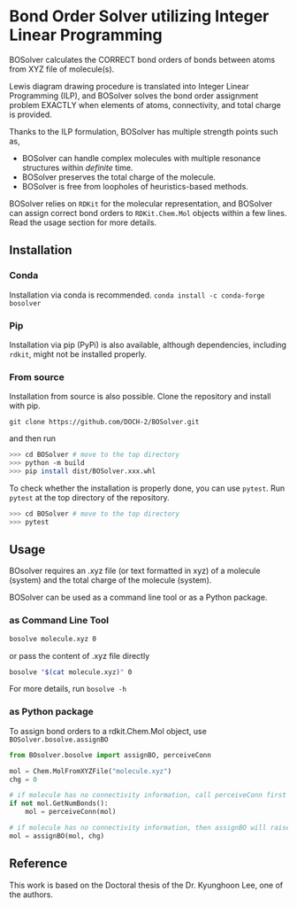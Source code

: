 # Bond Order Solver utilizing Integer Linear Programming

BOSolver calculates the CORRECT bond orders of bonds between atoms from XYZ file
of molecule(s).

Lewis diagram drawing procedure is translated into Integer Linear Programming
(ILP), and BOSolver solves the bond order assignment problem EXACTLY
when elements of atoms, connectivity, and total charge is provided.

Thanks to the ILP formulation, BOSolver has multiple strength points such as,

- BOSolver can handle complex molecules with
multiple resonance structures within *definite* time.
- BOSolver preserves the total charge of the molecule.
- BOSolver is free from loopholes of heuristics-based methods.

BOSolver relies on `RDKit` for the molecular representation,
and BOSolver can assign correct bond orders to `RDKit.Chem.Mol` objects
within a few lines.
Read the usage section for more details.

## Installation

### Conda

Installation via conda is recommended.
`conda install -c conda-forge bosolver`

### Pip

Installation via pip (PyPi) is also available, although dependencies,
including `rdkit`, might not be installed properly.

### From source

Installation from source is also possible. Clone the repository and
install with pip.

```git clone https://github.com/DOCH-2/BOSolver.git```

and then run

```bash
>>> cd BOSolver # move to the top directory
>>> python -m build
>>> pip install dist/BOSolver.xxx.whl
```

To check whether the installation is properly done,
you can use `pytest`. Run `pytest` at the top directory of the repository.

```bash
>>> cd BOSolver # move to the top directory
>>> pytest
```

## Usage

BOsolver requires an .xyz file (or text formatted in xyz) of a molecule (system)
and the total charge of the molecule (system).

BOSolver can be used as a command line tool or as a Python package.

### as Command Line Tool

```bash
bosolve molecule.xyz 0
```

or pass the content of .xyz file directly

```bash
bosolve "$(cat molecule.xyz)" 0
```

For more details, run `bosolve -h`

### as Python package

To assign bond orders to a rdkit.Chem.Mol object, use `BOSolver.bosolve.assignBO`

```python
from BOsolver.bosolve import assignBO, perceiveConn

mol = Chem.MolFromXYZFile("molecule.xyz")
chg = 0

# if molecule has no connectivity information, call perceiveConn first
if not mol.GetNumBonds():
    mol = perceiveConn(mol)

# if molecule has no connectivity information, then assignBO will raise an error
mol = assignBO(mol, chg)
```

## Reference

This work is based on the Doctoral thesis of the Dr. Kyunghoon Lee, one of the authors.
